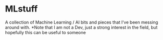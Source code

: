 # MLstuff
A collection of Machine Learning / AI bits and pieces that I've been messing around with. *Note that I am not a Dev, just a strong interest in the field, but hopefully this can be useful to someone
